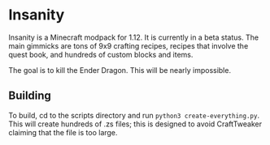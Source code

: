 # Insanity

Insanity is a Minecraft modpack for 1.12. It is currently in a beta status. The main gimmicks are tons of 9x9 crafting recipes, recipes that involve the quest book, and hundreds of custom blocks and items.

The goal is to kill the Ender Dragon. This will be nearly impossible.

## Building

To build, cd to the scripts directory and run `python3 create-everything.py`. This will create hundreds of .zs files; this is designed to avoid CraftTweaker claiming that the file is too large.

